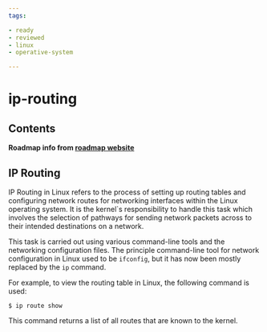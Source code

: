 ```yaml
---
tags:

- ready
- reviewed
- linux
- operative-system

---
```

# ip-routing

## Contents


__Roadmap info from [roadmap website](https://roadmap.sh/linux/networking/ip-routing)__

## IP Routing


IP Routing in Linux refers to the process of setting up routing tables and configuring network routes for networking interfaces within the Linux operating system. It is the kernel`s responsibility to handle this task which involves the selection of pathways for sending network packets across to their intended destinations on a network.


This task is carried out using various command-line tools and the networking configuration files. The principle command-line tool for network configuration in Linux used to be `ifconfig`, but it has now been mostly replaced by the `ip` command.


For example, to view the routing table in Linux, the following command is used:



```
$ ip route show

```

This command returns a list of all routes that are known to the kernel.
